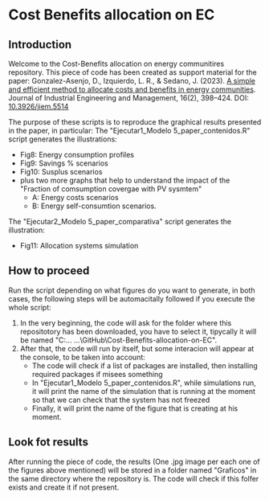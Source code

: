 # Cost Benefits allocation on EC

## Introduction
Welcome to the Cost-Benefits allocation on energy communitires repository.
This piece of code has been created as support material for the paper:
Gonzalez-Asenjo, D., Izquierdo, L. R., & Sedano, J. (2023). [A simple and efficient method to allocate costs and benefits in energy communities](https://www.jiem.org/index.php/jiem/article/download/5514/1060). Journal of Industrial Engineering and Management, 16(2), 398–424. DOI: [10.3926/jiem.5514](https://doi.org/10.3926/jiem.5514)

The purpose of these scripts is to reproduce the graphical results presented in the paper, in particular:
The "Ejecutar1_Modelo 5_paper_contenidos.R" script generates the illustrations:
- Fig8: Energy consumption profiles
- Fig9: Savings % scenarios
- Fig10: Susplus scenarios
- plus two more graphs that help to understand the impact of the "Fraction of comsumption covergae with PV sysmtem"
  - A: Energy costs scenarios
  - B: Energy self-consumtion scenarios.

The "Ejecutar2_Modelo 5_paper_comparativa" script generates the illustration:
- Fig11: Allocation systems simulation


## How to proceed
Run the script depending on what figures do you want to generate, in both cases, the following steps will be automacitally followed if you execute the whole script:

1. In the very beginning, the code will ask for the folder where this repositotory has been downloaded, you have to select it, tipycally it will be named "C:\... ...\GitHub\Cost-Benefits-allocation-on-EC".
2. After that, the code will run by itself, but some interacion will appear at the console, to be taken into account:
   - The code will check if a list of packages are installed, then installing required packages if misees something
   - In "Ejecutar1_Modelo 5_paper_contenidos.R", while simulations run, it will print the name of the simulation that is running at the moment so that we can check that the system has not freezed
   - Finally, it will print the name of the figure that is creating at his moment.
  
## Look fot results
After running the piece of code, the results (One .jpg image per each one of the figures above mentioned) will be stored in a folder named "Graficos" in the same directory where the repository is. The code will check if this folfer exists and create it if not present.



 
